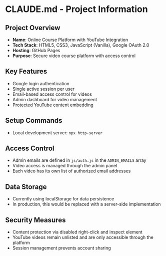 # CLAUDE.md - Project Information

## Project Overview
- **Name**: Online Course Platform with YouTube Integration
- **Tech Stack**: HTML5, CSS3, JavaScript (Vanilla), Google OAuth 2.0
- **Hosting**: GitHub Pages
- **Purpose**: Secure video course platform with access control

## Key Features
- Google login authentication
- Single active session per user
- Email-based access control for videos
- Admin dashboard for video management
- Protected YouTube content embedding

## Setup Commands
- Local development server: `npx http-server`

## Access Control
- Admin emails are defined in `js/auth.js` in the `ADMIN_EMAILS` array
- Video access is managed through the admin panel
- Each video has its own list of authorized email addresses

## Data Storage
- Currently using localStorage for data persistence
- In production, this would be replaced with a server-side implementation

## Security Measures
- Content protection via disabled right-click and inspect element
- YouTube videos remain unlisted and are only accessible through the platform
- Session management prevents account sharing